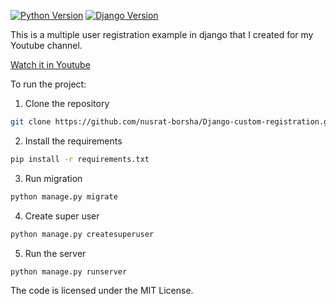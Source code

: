 [![Python Version](https://img.shields.io/badge/python-3.8-hotpink.svg)](https://python.org)
[![Django Version](https://img.shields.io/badge/django-3.0-hotpink.svg)](https://djangoproject.com)

This is a multiple user registration example in django that I created for my Youtube channel.

[Watch it in Youtube](https://youtu.be/QnviZrFr6co)

To run the project:
1. Clone the repository
```bash
git clone https://github.com/nusrat-borsha/Django-custom-registration.git
```
2. Install the requirements
```bash
pip install -r requirements.txt
```
3. Run migration
```bash
python manage.py migrate
```
4. Create super user
```bash
python manage.py createsuperuser
```
5. Run the server
```bash
python manage.py runserver
```

The code is licensed under the MIT License.

